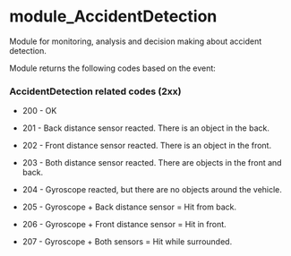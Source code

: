 # module_AccidentDetection
Module for monitoring, analysis and decision making about accident detection.

Module returns the following codes based on the event:

### AccidentDetection related codes (2xx)
* 200 - OK

* 201 - Back distance sensor reacted. There is an object in the back. 

* 202 - Front distance sensor reacted. There is an object in the front.

* 203 - Both distance sensor reacted. There are objects in the front and back.

* 204 - Gyroscope reacted, but there are no objects around the vehicle.

* 205 - Gyroscope + Back distance sensor = Hit from back.

* 206 - Gyroscope + Front distance sensor = Hit in front.

* 207 - Gyroscope + Both sensors = Hit while surrounded.
